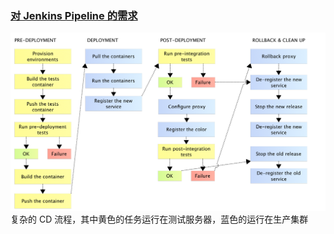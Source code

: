 ### [对 Jenkins Pipeline 的需求](https://www.cloudbees.com/blog/need-jenkins-pipeline)
![!cd-flow](../assets/cd-flow.png)
复杂的 CD 流程，其中黄色的任务运行在测试服务器，蓝色的运行在生产集群


